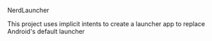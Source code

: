 NerdLauncher

This project uses implicit intents to create a launcher app to replace Android's default launcher
